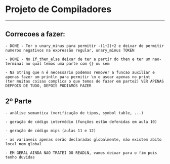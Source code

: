 # Projeto de Compiladores
--------------------------

## Correcoes a fazer:
    - DONE - Ter o unary_minus para permitir -(1+2)+2 e deixar de permitir numeros negativos na expressão regular, unary_minus TOKEN

    - DONE - No If_then_else deixar de ter a partir do then e ter um nao-terminal no qual temos uma parte com {} ou sem 

    - Na String que n é necessario podemos remover a funcao auxiliar e apenas fazer um println para permitir \n e usear apenas no print
    (ter muitas coisas complica o que temos de fazer em parte2) VER APENAS DEPPOIS DE TUDO, DEPOIS PODIAMOS FAZER

## 2º Parte
    - análise semantica (verificação de tipos, symbol table, ...)

    - geração de código intermédio (funções estão defenidas em aula 10)

    - geração de código mips (aulas 11 e 12)

    - as variaveis apenas serão declaradas globalmente, não existem abito local nem global

    - EM GERAL AINDA NAO TRATEI DO READLN, vamos deixar para o fim pois tenho duvidas